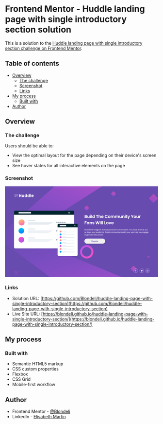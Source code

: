 # Frontend Mentor - Huddle landing page with single introductory section solution

This is a solution to the [Huddle landing page with single introductory section challenge on Frontend Mentor](https://www.frontendmentor.io/challenges/huddle-landing-page-with-a-single-introductory-section-B_2Wvxgi0).

## Table of contents

- [Overview](#overview)
  - [The challenge](#the-challenge)
  - [Screenshot](#screenshot)
  - [Links](#links)
- [My process](#my-process)
  - [Built with](#built-with)
- [Author](#author)

## Overview

### The challenge

Users should be able to:

- View the optimal layout for the page depending on their device's screen size
- See hover states for all interactive elements on the page

### Screenshot

![](images/screenshot.png)

### Links

- Solution URL: [https://github.com/Blondeli/huddle-landing-page-with-single-introductory-section](https://github.com/Blondeli/huddle-landing-page-with-single-introductory-section)
- Live Site URL: [https://blondeli.github.io/huddle-landing-page-with-single-introductory-section/](https://blondeli.github.io/huddle-landing-page-with-single-introductory-section/)

## My process

### Built with

- Semantic HTML5 markup
- CSS custom properties
- Flexbox
- CSS Grid
- Mobile-first workflow

## Author

- Frontend Mentor - [@Blondeli](https://www.frontendmentor.io/profile/blondeli)
- LinkedIn - [Elisabeth Martin](https://www.linkedin.com/in/elisabeth-martin-873773199/)

